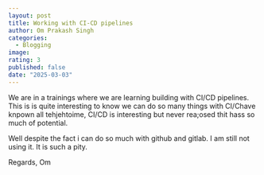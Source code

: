 ```yaml
---
layout: post
title: Working with CI-CD pipelines
author: Om Prakash Singh
categories:
  - Blogging
image: 
rating: 3
published: false
date: "2025-03-03"
---
```


We are in a trainings where we are learning building with CI/CD pipelines. This is is quite interesting to know we can do so many things with CI/Chave knpown all tehjehtoime, CI/CD is interesting but never rea;osed thit hass so much of potential.

Well despite the fact i can do so much with github and gitlab. I am still not using it. It is such a pity.

Regards,
Om
